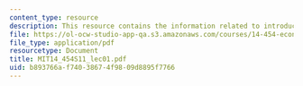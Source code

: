 ```yaml
---
content_type: resource
description: This resource contains the information related to introduction of macroeconomics.
file: https://ol-ocw-studio-app-qa.s3.amazonaws.com/courses/14-454-economic-crises-spring-2011/b893766af74038674f9809d8895f7766_MIT14_454S11_lec01.pdf
file_type: application/pdf
resourcetype: Document
title: MIT14_454S11_lec01.pdf
uid: b893766a-f740-3867-4f98-09d8895f7766
---
```

